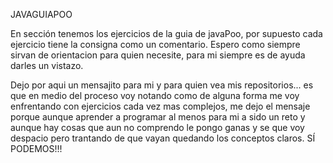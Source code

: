 JAVAGUIAPOO

En sección tenemos los ejercicios de la guia de javaPoo, por supuesto cada ejercicio tiene la consigna como un comentario. Espero como siempre sirvan de orientacion
para quien necesite, para mi siempre es de ayuda darles un vistazo. 

Dejo por aqui un mensajito para mi y para quien vea mis repositorios... es que en medio del proceso voy notando como de alguna forma me voy enfrentando con ejercicios
cada vez mas complejos, me dejo el mensaje porque aunque aprender a programar al menos para mi a sido un reto y aunque hay cosas que aun no comprendo le pongo ganas y 
se que voy despacio pero trantando de que vayan quedando los conceptos claros. SÍ PODEMOS!!!

